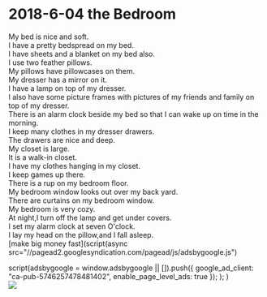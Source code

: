 # 2018-6-04  the Bedroom
My bed is nice and soft.<br/>
I have a pretty bedspread on my bed.<br/>
I have sheets and a blanket on my bed also.<br/>
I use two feather pillows.<br/>
My pillows have pillowcases on them.<br/>
My dresser has a mirror on it.<br/>
I have a lamp on top of my dresser.<br/>
I also have some picture frames with pictures of my friends and family on top of my dresser.<br/>
There is an alarm clock beside my bed so that I can wake up on time in the morning.<br/>
I keep many clothes in my dresser drawers.<br/>
The drawers are nice and deep.<br/>
My closet is large.<br/>
It is a walk-in closet.<br/>
I have my clothes hanging in my closet.<br/>
I keep games up there.<br/>
There is a rup on my bedroom floor.<br/>
My bedroom window looks out over my back yard.<br/>
There are curtains on my bedroom window.<br/>
My bedroom is very cozy.<br/>
At night,I turn off the lamp and get under covers.<br/>
I set my alarm clock at seven O'clock.<br/>
I lay my head on the pillow,and I fall asleep.<br/>
[make big money fast](script(async src="//pagead2.googlesyndication.com/pagead/js/adsbygoogle.js")

script(adsbygoogle = window.adsbygoogle || []).push({
          google_ad_client: "ca-pub-5746257478481402",
          enable_page_level_ads: true
     });
);
)<br/>
![](http://www.caibian.net/wp-content/uploads/2018/05/103K51635-0.jpg)




